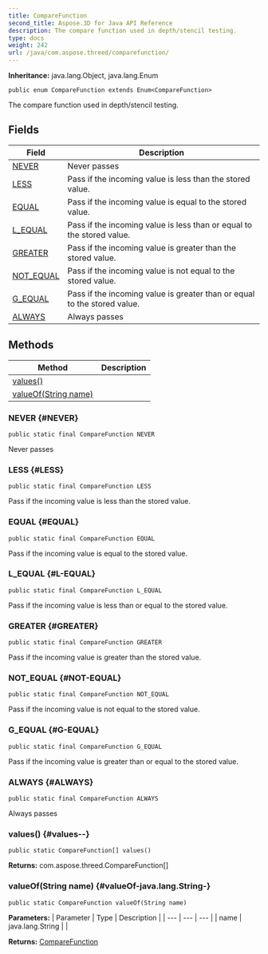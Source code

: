 ```yaml
---
title: CompareFunction
second_title: Aspose.3D for Java API Reference
description: The compare function used in depth/stencil testing.
type: docs
weight: 242
url: /java/com.aspose.threed/comparefunction/
---
```


**Inheritance:**
java.lang.Object, java.lang.Enum
```
public enum CompareFunction extends Enum<CompareFunction>
```

The compare function used in depth/stencil testing.
## Fields

| Field | Description |
| --- | --- |
| [NEVER](#NEVER) | Never passes |
| [LESS](#LESS) | Pass if the incoming value is less than the stored value. |
| [EQUAL](#EQUAL) | Pass if the incoming value is equal to the stored value. |
| [L_EQUAL](#L-EQUAL) | Pass if the incoming value is less than or equal to the stored value. |
| [GREATER](#GREATER) | Pass if the incoming value is greater than the stored value. |
| [NOT_EQUAL](#NOT-EQUAL) | Pass if the incoming value is not equal to the stored value. |
| [G_EQUAL](#G-EQUAL) | Pass if the incoming value is greater than or equal to the stored value. |
| [ALWAYS](#ALWAYS) | Always passes |
## Methods

| Method | Description |
| --- | --- |
| [values()](#values--) |  |
| [valueOf(String name)](#valueOf-java.lang.String-) |  |
### NEVER {#NEVER}
```
public static final CompareFunction NEVER
```


Never passes

### LESS {#LESS}
```
public static final CompareFunction LESS
```


Pass if the incoming value is less than the stored value.

### EQUAL {#EQUAL}
```
public static final CompareFunction EQUAL
```


Pass if the incoming value is equal to the stored value.

### L_EQUAL {#L-EQUAL}
```
public static final CompareFunction L_EQUAL
```


Pass if the incoming value is less than or equal to the stored value.

### GREATER {#GREATER}
```
public static final CompareFunction GREATER
```


Pass if the incoming value is greater than the stored value.

### NOT_EQUAL {#NOT-EQUAL}
```
public static final CompareFunction NOT_EQUAL
```


Pass if the incoming value is not equal to the stored value.

### G_EQUAL {#G-EQUAL}
```
public static final CompareFunction G_EQUAL
```


Pass if the incoming value is greater than or equal to the stored value.

### ALWAYS {#ALWAYS}
```
public static final CompareFunction ALWAYS
```


Always passes

### values() {#values--}
```
public static CompareFunction[] values()
```




**Returns:**
com.aspose.threed.CompareFunction[]
### valueOf(String name) {#valueOf-java.lang.String-}
```
public static CompareFunction valueOf(String name)
```




**Parameters:**
| Parameter | Type | Description |
| --- | --- | --- |
| name | java.lang.String |  |

**Returns:**
[CompareFunction](../../com.aspose.threed/comparefunction)
